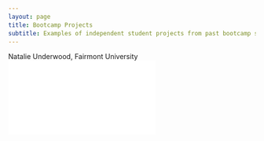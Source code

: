 ```yaml
---
layout: page
title: Bootcamp Projects
subtitle: Examples of independent student projects from past bootcamp sessions.
---
```

Natalie Underwood, Fairmont University
![Natatlie's Project](/assets/img/Nunde_BC23_WVINBRE-2.pdf)

